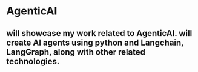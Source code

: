 # AgenticAI
## will showcase my work related to AgenticAI. will create AI agents using python and Langchain, LangGraph, along with other related technologies.
